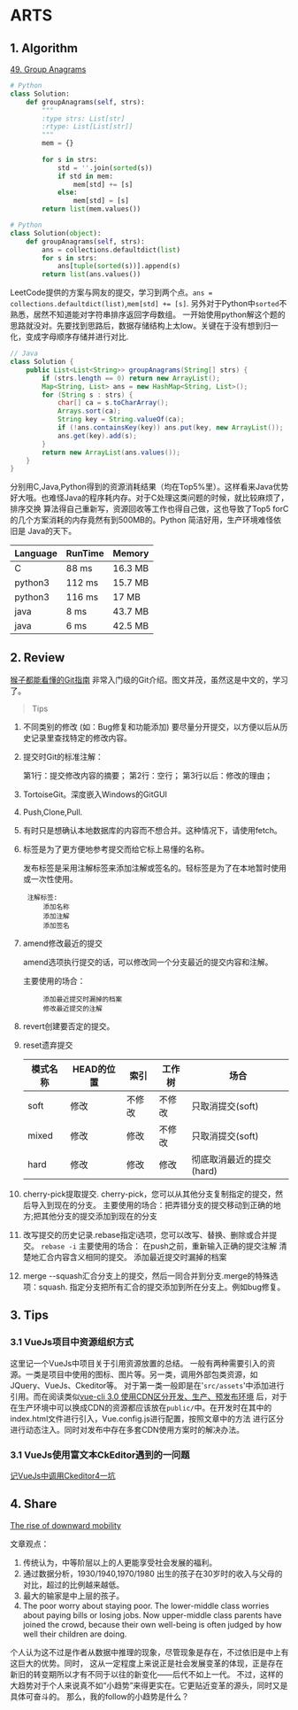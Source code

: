 # ARTS

## 1. Algorithm
[49. Group Anagrams](https://leetcode.com/problems/group-anagrams/)
```python
# Python
class Solution:
    def groupAnagrams(self, strs):
        """
        :type strs: List[str]
        :rtype: List[List[str]]
        """
        mem = {}
        
        for s in strs:
            std = ''.join(sorted(s))
            if std in mem:
                mem[std] += [s]
            else:
                mem[std] = [s]
        return list(mem.values())
```
```python
# Python
class Solution(object):
    def groupAnagrams(self, strs):
        ans = collections.defaultdict(list)
        for s in strs:
            ans[tuple(sorted(s))].append(s)
        return list(ans.values())
```
LeetCode提供的方案与网友的提交，学习到两个点。`ans = collections.defaultdict(list)`,`mem[std] += [s]`.
另外对于Python中`sorted`不熟悉，居然不知道能对字符串排序返回字母数组。
一开始使用python解这个题的思路就没对。先要找到思路后，数据存储结构上太low。关键在于没有想到归一化，变成字母顺序存储并进行对比.
```java
// Java
class Solution {
    public List<List<String>> groupAnagrams(String[] strs) {
        if (strs.length == 0) return new ArrayList();
        Map<String, List> ans = new HashMap<String, List>();
        for (String s : strs) {
            char[] ca = s.toCharArray();
            Arrays.sort(ca);
            String key = String.valueOf(ca);
            if (!ans.containsKey(key)) ans.put(key, new ArrayList());
            ans.get(key).add(s);
        }
        return new ArrayList(ans.values());
    }
}
```
分别用C,Java,Python得到的资源消耗结果（均在Top5%里）。这样看来Java优势好大哦。也难怪Java的程序耗内存。对于C处理这类问题的时候，就比较麻烦了，排序交换
算法得自己重新写，资源回收等工作也得自己做，这也导致了Top5 forC的几个方案消耗的内存竟然有到500MB的。Python 简洁好用，生产环境难怪依旧是
Java的天下。

Language | RunTime | Memory
---------|---------| ------
C       | 88 ms     |	16.3 MB
python3 | 112 ms	|   15.7 MB
python3 | 116 ms	|   17 MB
java    | 8 ms	    |   43.7 MB	
java    | 6 ms	    |42.5 MB	

## 2. Review
[猴子都能看懂的Git指南](https://backlog.com/git-tutorial/cn/)
非常入门级的Git介绍。图文并茂，虽然这是中文的，学习了。
> Tips
    
1. 不同类别的修改 (如：Bug修复和功能添加) 要尽量分开提交，以方便以后从历史记录里查找特定的修改内容。
1. 提交时Git的标准注解：

      第1行：提交修改内容的摘要；
      第2行：空行；
      第3行以后：修改的理由； 
1. TortoiseGit。深度嵌入Windows的GitGUI
1. Push,Clone,Pull.
1. 有时只是想确认本地数据库的内容而不想合并。这种情况下，请使用fetch。
1. 标签是为了更方便地参考提交而给它标上易懂的名称。
    
    发布标签是采用注解标签来添加注解或签名的。轻标签是为了在本地暂时使用或一次性使用。
        
        注解标签:
            添加名称
            添加注解
            添加签名
1. amend修改最近的提交
    
    amend选项执行提交的话，可以修改同一个分支最近的提交内容和注解。
    
    主要使用的场合：
            
            添加最近提交时漏掉的档案
            修改最近提交的注解
    
1. revert创建要否定的提交。
1. reset遗弃提交
    
    模式名称 | HEAD的位置|索引|工作树|场合
    --------|---------|----|----|-----
    soft	|修改	    |不修改 |不修改   |只取消提交(soft)
    mixed	|修改	    |修改	|不修改    |只取消提交(soft)
    hard	|修改	|   修改	    |修改     |彻底取消最近的提交(hard)
1. cherry-pick提取提交.
    cherry-pick，您可以从其他分支复制指定的提交，然后导入到现在的分支。
    主要使用的场合：把弄错分支的提交移动到正确的地方;把其他分支的提交添加到现在的分支
    
1. 改写提交的历史记录.rebase指定i选项，您可以改写、替换、删除或合并提交。
    `rebase -i`
    主要使用的场合：
    在push之前，重新输入正确的提交注解
    清楚地汇合内容含义相同的提交。
    添加最近提交时漏掉的档案
1. merge --squash汇合分支上的提交，然后一同合并到分支.merge的特殊选项：squash.
    指定分支把所有汇合的提交添加到所在分支上。例如bug修复。
    
    
## 3. Tips
### 3.1 VueJs项目中资源组织方式
这里记一个VueJs中项目关于引用资源放置的总结。
一般有两种需要引入的资源。一类是项目中使用的图标、图片等。另一类，调用外部包类资源，如JQuery、VueJs、Ckeditor等。
对于第一类一般即是在'`src/assets`'中添加进行引用。而在阅读类似[vue-cli 3.0 使用CDN区分开发、生产、预发布环境](https://www.jianshu.com/p/9d6c1efebcd9)
后，对于在生产环境中可以换成CDN的资源都应该放在`public/`中。在开发时在其中的index.html文件进行引入，Vue.config.js进行配置，按照文章中的方法
进行区分进行动态注入。同时对发布中存在多套CDN使用方案时的解决办法。

### 3.1 VueJs使用富文本CkEditor遇到的一问题

[记VueJs中调用Ckeditor4一坑](https://magic.blog.csdn.net/article/details/88987227)

## 4. Share

[The rise of downward mobility](https://www.washingtonpost.com/opinions/upward-mobility-is-a-myth/2018/08/05/bb960ce4-972c-11e8-80e1-00e80e1fdf43_story.html?noredirect=on&utm_campaign=Wanqu%20Daily&utm_medium=website&utm_source=wanqu.co&utm_term=.b55486b2ee70)

文章观点：
1.  传统认为，中等阶层以上的人更能享受社会发展的福利。
1.  通过数据分析，1930/1940,1970/1980 出生的孩子在30岁时的收入与父母的对比，超过的比例越来越低。
1.  最大的输家是中上层的孩子。
1.  The poor worry about staying poor. The lower-middle class worries about paying bills or losing jobs. Now upper-middle class parents have joined the crowd, because their own well-being is often judged by how well their children are doing.

个人认为这不过是作者从数据中推理的现象，尽管现象是存在，不过依旧是中上有这巨大的优势。同时，
这从一定程度上来说正是社会发展变革的体现，正是存在新旧的转变期所以才有不同于以往的新变化——后代不如上一代。
不过，这样的大趋势对于个人来说真不如“小趋势”来得更实在。它更贴近变革的源头，同时又是具体可奋斗的。
那么，我的follow的小趋势是什么？